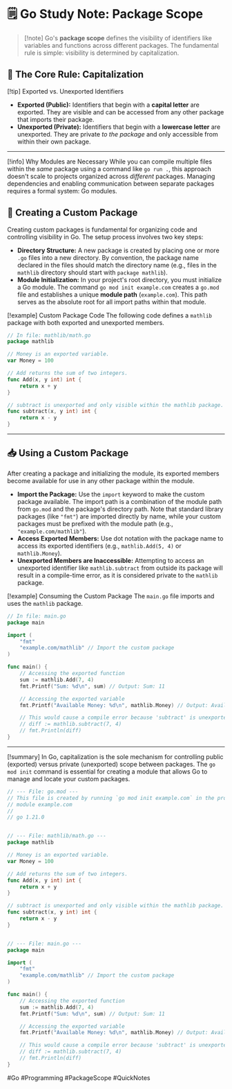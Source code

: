 # 🗒️ Go Study Note: Package Scope

> [!note] Go's **package scope** defines the visibility of identifiers like variables and functions across different packages. The fundamental rule is simple: visibility is determined by capitalization.

## 🔑 The Core Rule: Capitalization

[!tip] Exported vs. Unexported Identifiers

- **Exported (Public):** Identifiers that begin with a **capital letter** are exported. They are visible and can be accessed from any other package that imports their package.
- **Unexported (Private):** Identifiers that begin with a **lowercase letter** are unexported. They are private _to the package_ and only accessible from within their own package.

--------------------------------------------------------------------------------

[!info] Why Modules are Necessary While you can compile multiple files within the _same_ package using a command like `go run .`, this approach doesn't scale to projects organized across _different_ packages. Managing dependencies and enabling communication between separate packages requires a formal system: Go modules.

## 📁 Creating a Custom Package

Creating custom packages is fundamental for organizing code and controlling visibility in Go. The setup process involves two key steps:

- **Directory Structure:** A new package is created by placing one or more `.go` files into a new directory. By convention, the package name declared in the files should match the directory name (e.g., files in the `mathlib` directory should start with `package mathlib`).
- **Module Initialization:** In your project's root directory, you must initialize a Go module. The command `go mod init example.com` creates a `go.mod` file and establishes a unique **module path** (`example.com`). This path serves as the absolute root for all import paths within that module.

[!example] Custom Package Code The following code defines a `mathlib` package with both exported and unexported members.

```go
// In file: mathlib/math.go
package mathlib

// Money is an exported variable.
var Money = 100

// Add returns the sum of two integers.
func Add(x, y int) int {
    return x + y
}

// subtract is unexported and only visible within the mathlib package.
func subtract(x, y int) int {
    return x - y
}
```

--------------------------------------------------------------------------------

## 📥 Using a Custom Package

After creating a package and initializing the module, its exported members become available for use in any other package within the module.

- **Import the Package:** Use the `import` keyword to make the custom package available. The import path is a combination of the module path from `go.mod` and the package's directory path. Note that standard library packages (like `"fmt"`) are imported directly by name, while your custom packages must be prefixed with the module path (e.g., `"example.com/mathlib"`).
- **Access Exported Members:** Use dot notation with the package name to access its exported identifiers (e.g., `mathlib.Add(5, 4)` or `mathlib.Money`).
- **Unexported Members are Inaccessible:** Attempting to access an unexported identifier like `mathlib.subtract` from outside its package will result in a compile-time error, as it is considered private to the `mathlib` package.

[!example] Consuming the Custom Package The `main.go` file imports and uses the `mathlib` package.

```go
// In file: main.go
package main

import (
    "fmt"
    "example.com/mathlib" // Import the custom package
)

func main() {
    // Accessing the exported function
    sum := mathlib.Add(7, 4)
    fmt.Printf("Sum: %d\n", sum) // Output: Sum: 11

    // Accessing the exported variable
    fmt.Printf("Available Money: %d\n", mathlib.Money) // Output: Available Money: 100

    // This would cause a compile error because 'subtract' is unexported:
    // diff := mathlib.subtract(7, 4)
    // fmt.Println(diff)
}
```

--------------------------------------------------------------------------------

[!summary] In Go, capitalization is the sole mechanism for controlling public (exported) versus private (unexported) scope between packages. The `go mod init` command is essential for creating a module that allows Go to manage and locate your custom packages.

```go
// --- File: go.mod ---
// This file is created by running `go mod init example.com` in the project root.
// module example.com
//
// go 1.21.0


// --- File: mathlib/math.go ---
package mathlib

// Money is an exported variable.
var Money = 100

// Add returns the sum of two integers.
func Add(x, y int) int {
	return x + y
}

// subtract is unexported and only visible within the mathlib package.
func subtract(x, y int) int {
	return x - y
}


// --- File: main.go ---
package main

import (
	"fmt"
	"example.com/mathlib" // Import the custom package
)

func main() {
	// Accessing the exported function
	sum := mathlib.Add(7, 4)
	fmt.Printf("Sum: %d\n", sum) // Output: Sum: 11

	// Accessing the exported variable
	fmt.Printf("Available Money: %d\n", mathlib.Money) // Output: Available Money: 100

	// This would cause a compile error because 'subtract' is unexported:
	// diff := mathlib.subtract(7, 4)
	// fmt.Println(diff)
}
```

#Go #Programming #PackageScope #QuickNotes